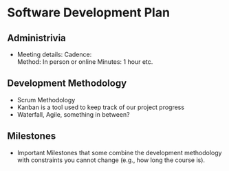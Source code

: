 # Software Development Plan

## Administrivia
* Meeting details:
 	Cadence:  
	Method: In person or online
	Minutes: 1 hour 
	etc.

## Development Methodology
* Scrum Methodology
* Kanban is a tool used to keep track of our project progress
* Waterfall, Agile, something in between?

## Milestones
* Important Milestones that some combine the development methodology with constraints you cannot change (e.g., how long the course is).
